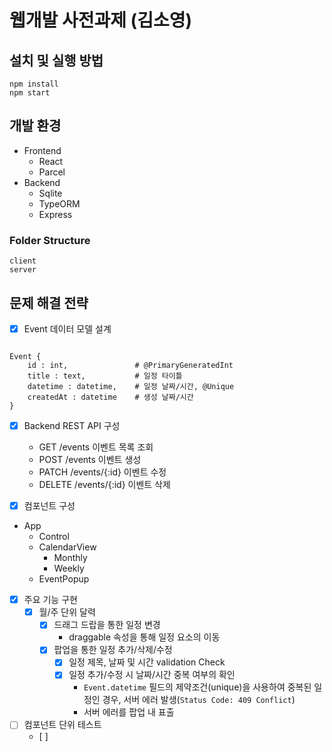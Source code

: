 # 웹개발 사전과제 (김소영)

## 설치 및 실행 방법
```
npm install
npm start
```

## 개발 환경 
* Frontend
    * React
    * Parcel 
* Backend
    * Sqlite
    * TypeORM
    * Express

### Folder Structure
```
client          
server
```


## 문제 해결 전략 

* [x] Event 데이터 모델 설계 
<pre><code>
Event { 
    id : int,               # @PrimaryGeneratedInt
    title : text,           # 일정 타이틀
    datetime : datetime,    # 일정 날짜/시간, @Unique
    createdAt : datetime    # 생성 날짜/시간
}
</code></pre>

* [x] Backend REST API 구성 
    - GET  /events 이벤트 목록 조회
    - POST /events 이벤트 생성
    - PATCH /events/{:id} 이벤트 수정
    - DELETE /events/{:id} 이벤트 삭제

* [x] 컴포넌트 구성 
- App
    - Control 
    - CalendarView 
        - Monthly
        - Weekly
    - EventPopup

* [x] 주요 기능 구현 
    - [x] 월/주 단위 달력
        - [x] 드래그 드랍을 통한 일정 변경 
            - draggable 속성을 통해 일정 요소의 이동
        - [x] 팝업을 통한 일정 추가/삭제/수정
            - [x] 일정 제목, 날짜 및 시간 validation Check
            - [x] 일정 추가/수정 시 날짜/시간 중복 여부의 확인
                - `Event.datetime` 필드의 제약조건(unique)을 사용하여 중복된 일정인 경우, 서버 에러 발생(`Status Code: 409 Conflict`)
                - 서버 에러를 팝업 내 표출

* [ ] 컴포넌트 단위 테스트 
    - [ ]

